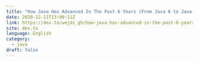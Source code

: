```yaml
---
title: "How Java Has Advanced In The Past 6 Years (From Java 8 to Java 15)"
date: 2020-12-11T13:00:11Z
link: https://dev.to/wejdi_gh/how-java-has-advanced-in-the-past-6-years-from-java-8-to-java-15-4gj3?utm_medium=RSS&utm_source=news.12bit.vn
site: dev.to
language: English
category:
  - java
draft: false
---
```

